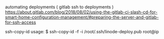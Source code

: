 automating deployments ( gitlab ssh to deployments )
https://about.gitlab.com/blog/2018/08/02/using-the-gitlab-ci-slash-cd-for-smart-home-configuration-management/#preparing-the-server-and-gitlab-for-ssh-access

ssh-copy-id usage:
$ ssh-copy-id -f -i /root/.ssh/linode-deploy.pub  root@ip
